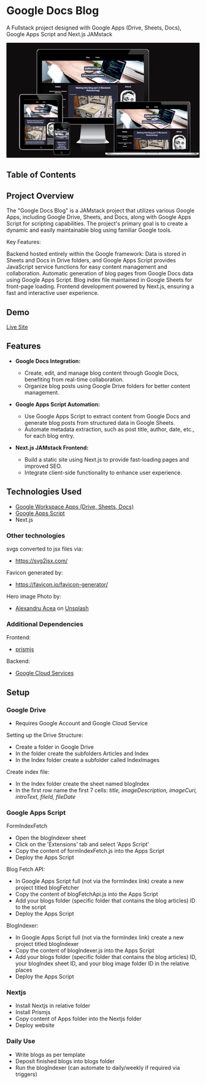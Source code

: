 # Google Docs Blog

A Fullstack project designed with Google Apps (Drive, Sheets, Docs), Google Apps Script and Next.js JAMstack

![responsivelayout](/src/_readme/responsive-layout.png "responsive layout")

## Table of Contents

## Project Overview

The "Google Docs Blog" is a JAMstack project that utilizes various Google Apps, including Google Drive, Sheets, and Docs, along with Google Apps Script for scripting capabilities. The project's primary goal is to create a dynamic and easily maintainable blog using familiar Google tools.

Key Features:

Backend hosted entirely within the Google framework: Data is stored in Sheets and Docs in Drive folders, and Google Apps Script provides JavaScript service functions for easy content management and collaboration.
Automatic generation of blog pages from Google Docs data using Google Apps Script.
Blog index file maintained in Google Sheets for front-page loading.
Frontend development powered by Next.js, ensuring a fast and interactive user experience.

## Demo

[Live Site](https://keith-blackwood.com/blog)

## Features

- **Google Docs Integration:**
  - Create, edit, and manage blog content through Google Docs, benefiting from real-time collaboration.
  - Organize blog posts using Google Drive folders for better content management.

- **Google Apps Script Automation:**
  - Use Google Apps Script to extract content from Google Docs and generate blog posts from structured data in Google Sheets.
  - Automate metadata extraction, such as post title, author, date, etc., for each blog entry.

- **Next.js JAMstack Frontend:**
  - Build a static site using Next.js to provide fast-loading pages and improved SEO.
  - Integrate client-side functionality to enhance user experience.

## Technologies Used

- <a href="https://workspace.google.com/">Google Workspace Apps (Drive, Sheets, Docs)</a>
- <a href="https://www.google.com/script/start/">Google Apps Script</a>
- <a herf="https://nextjs.org/">Next.js</a>

### Other technologies
svgs converted to jsx files via:
- https://svg2jsx.com/

Favicon generated by:
- https://favicon.io/favicon-generator/

Hero image Photo by:
- <a href="https://unsplash.com/@alexacea?utm_source=unsplash&utm_medium=referral&utm_content=creditCopyText">Alexandru Acea</a> on <a href="https://unsplash.com/photos/XEB8y0nRRP4?utm_source=unsplash&utm_medium=referral&utm_content=creditCopyText">Unsplash</a>

### Additional Dependencies

Frontend:
- <a href="https://prismjs.com/">prismjs</a>

Backend:
- <a href="https://cloud.google.com/">Google Cloud Services</a>

## Setup

### Google Drive

- Requires Google Account and Google Cloud Service

Setting up the Drive Structure:
- Create a folder in Google Drive
- In the folder create the subfolders Articles and Index
- In the Index folder create a subfolder called IndexImages

Create index file:
- In the Index folder create the sheet named blogIndex
- In the first row name the first 7 cells: *title, imageDescription, imageCuri, introText, fileId, fileDate*

### Google Apps Script

FormIndexFetch
- Open the blogIndexer sheet
- Click on the 'Extensions' tab and select 'Apps Script'
- Copy the content of formIndexFetch.js into the Apps Script
- Deploy the Apps Script

Blog Fetch API:
- In Google Apps Script full (not via the formIndex link) create a new project titled blogFetcher
- Copy the content of blogFetchApi.js into the Apps Script
- Add your blogs folder (specific folder that contains the blog articles) ID to the script
- Deploy the Apps Script

BlogIndexer:
- In Google Apps Script full (not via the formIndex link) create a new project titled blogIndexer
- Copy the content of blogIndexer.js into the Apps Script
- Add your blogs folder (specific folder that contains the blog articles) ID, your blogIndex sheet ID, and your blog image folder ID in the relative places
- Deploy the Apps Script

### Nextjs

- Install Nextjs in relative folder
- Install Prismjs
- Copy content of Apps folder into the Nextjs folder
- Deploy website

### Daily Use

- Write blogs as per template
- Deposit finished blogs into blogs folder
- Run the blogIndexer (can automate to daily/weekly if required via triggers)
